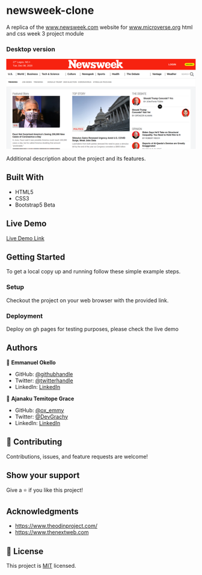 # newsweek-clone
A replica of the www.newsweek.com website for www.microverse.org html and css week 3 project module

### Desktop version

![screenshot](./Desktop-Newsweek.png)

Additional description about the project and its features.

## Built With

- HTML5
- CSS3
- Bootstrap5 Beta


## Live Demo

[Live Demo Link](https://oxenprogrammer.github.io/newsweek-clone/)


## Getting Started


To get a local copy up and running follow these simple example steps.


### Setup
Checkout the project on your web browser with the provided link.

### Deployment
Deploy on gh pages for testing purposes, please check the live demo


## Authors

👤 **Emmanuel Okello**

- GitHub: [@githubhandle](https://github.com/oxenprogrammer)
- Twitter: [@twitterhandle](https://twitter.com/ox_emmy)
- LinkedIn: [LinkedIn](https://www.linkedin.com/in/emanuel-okello-1217b4b3/)

👤 **Ajanaku Temitope Grace**

- GitHub: [@ox_emmy](https://github.com/Gracetemitope)
- Twitter: [@DevGrachy](https://twitter.com/DevGrachy)
- LinkedIn: [LinkedIn](https://www.linkedin.com/in/ajanaku-temitope-427778199/)

## 🤝 Contributing

Contributions, issues, and feature requests are welcome!


## Show your support

Give a ⭐️ if you like this project!

## Acknowledgments

- https://www.theodinproject.com/
- https://www.thenextweb.com

## 📝 License

This project is [MIT](./LICENSE) licensed.